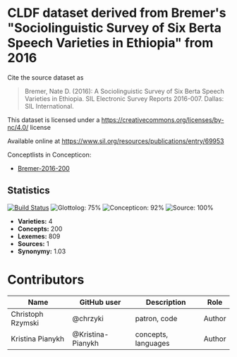 # CLDF dataset derived from Bremer's "Sociolinguistic Survey of Six Berta Speech Varieties in Ethiopia" from 2016

Cite the source dataset as

> Bremer, Nate D. (2016): A Sociolinguistic Survey of Six Berta Speech Varieties in Ethiopia. SIL Electronic Survey Reports 2016-007. Dallas: SIL International.

This dataset is licensed under a https://creativecommons.org/licenses/by-nc/4.0/ license

Available online at https://www.sil.org/resources/publications/entry/69953


Conceptlists in Concepticon:
- [Bremer-2016-200](https://concepticon.clld.org/contributions/Bremer-2016-200)
## Statistics


[![Build Status](https://travis-ci.org/lexibank/bremerberta.svg?branch=master)](https://travis-ci.org/lexibank/bremerberta)
![Glottolog: 75%](https://img.shields.io/badge/Glottolog-75%25-yellow.svg "Glottolog: 75%")
![Concepticon: 92%](https://img.shields.io/badge/Concepticon-92%25-green.svg "Concepticon: 92%")
![Source: 100%](https://img.shields.io/badge/Source-100%25-brightgreen.svg "Source: 100%")

- **Varieties:** 4
- **Concepts:** 200
- **Lexemes:** 809
- **Sources:** 1
- **Synonymy:** 1.03

# Contributors

Name               | GitHub user        | Description                          | Role
---                | ---                | ---                                  | ---
Christoph Rzymski  | @chrzyki           | patron, code                         | Author
Kristina Pianykh   | @Kristina-Pianykh  | concepts, languages                  | Author



